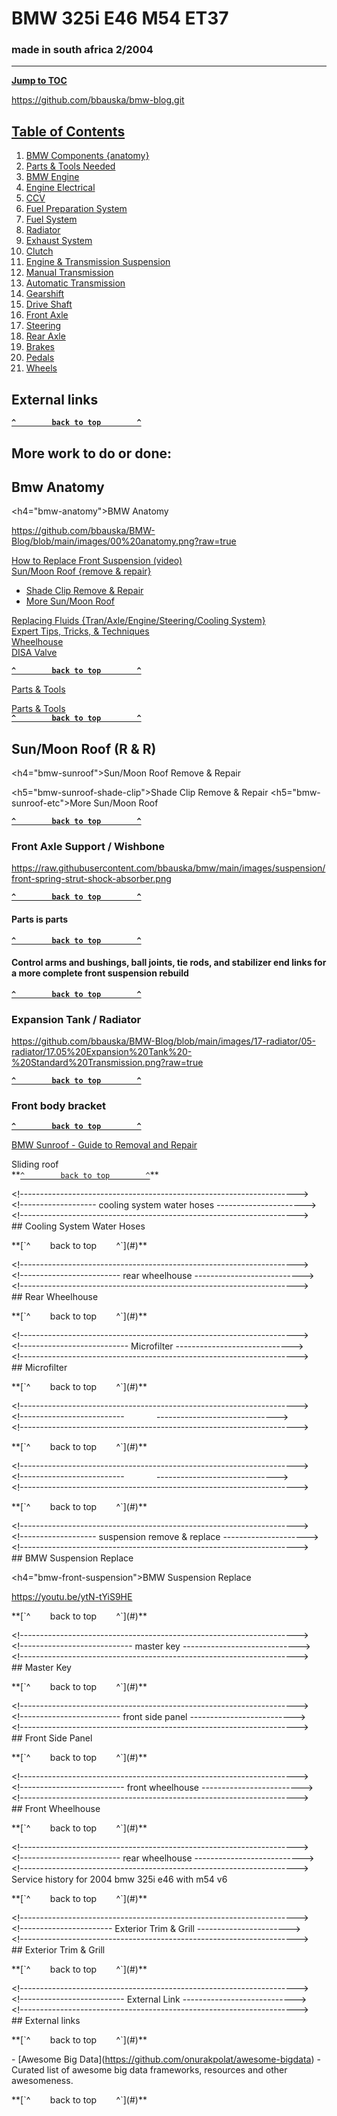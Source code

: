 # BMW 325i E46 M54 ET37

### made in south africa 2/2004

---

[**Jump to TOC**](#bmw-toc)  

https://github.com/bbauska/bmw-blog.git

## [Table of Contents](#bmw-toc)

1.  [BMW Components {anatomy}](#bmw-anatomy)
2.  [Parts & Tools Needed](#bmw-parts)
3.  [BMW Engine](#11-engine)
4.  [Engine Electrical](#12-engine-elec)
5.  [CCV](#bmw-ccv)
6.  [Fuel Preparation System](#13-fuel-preparation)
7.  [Fuel System](#16-fuel-supply)
8.  [Radiator](#17-radiator)
9.  [Exhaust System](#18-exhaust)
10.  [Clutch](#21-clutch)
11.  [Engine & Transmission Suspension](#22-eng-tran-suspension)
12.  [Manual Transmission](#23-manual-transmission)
13.  [Automatic Transmission](#24-automatic-transmission)
14.  [Gearshift](#25-gearshift)
15.  [Drive Shaft](#26-drive-shaft)
16.  [Front Axle](#31-front-axle)
17.  [Steering](#32-steering)
18.  [Rear Axle](#33-rear-axle)
19.  [Brakes](#34-brakes)
20.  [Pedals](#35-pedals)
21.  [Wheels](#36-wheels)

## External links

[**`^        back to top        ^`**](#)

## More work to do or done:
## Bmw Anatomy

<h4="bmw-anatomy">BMW Anatomy</h4>

https://github.com/bbauska/BMW-Blog/blob/main/images/00%20anatomy.png?raw=true

[How to Replace Front Suspension (video)](#bmw-front-suspension)  
[Sun/Moon Roof {remove & repair}](#bmw-sunroof)  
*   [Shade Clip Remove & Repair](#bmw-sunroof-shade-clip)
*   [More Sun/Moon Roof](#bmw-sunroof-etc)

[Replacing Fluids {Tran/Axle/Engine/Steering/Cooling System}](#bmw-fluids)  
[Expert Tips, Tricks, & Techniques](#bmw-expert)  
[Wheelhouse](#wheelhouse)  
[DISA Valve](#disa)

[**`^        back to top        ^`**](#)

[Parts & Tools](#materials)

[Parts & Tools](#materials)  
[**`^        back to top        ^`**](#)

## Sun/Moon Roof (R & R)
<h4="bmw-sunroof">Sun/Moon Roof Remove & Repair</h4>

<h5="bmw-sunroof-shade-clip">Shade Clip Remove & Repair</h5>
<h5="bmw-sunroof-etc">More Sun/Moon Roof</h5>

[**`^        back to top        ^`**](#)

### Front Axle Support / Wishbone

https://raw.githubusercontent.com/bbauska/bmw/main/images/suspension/front-spring-strut-shock-absorber.png

[**`^        back to top        ^`**](#)

#### Parts is parts

[**`^        back to top        ^`**](#)

#### Control arms and bushings, ball joints, tie rods, and stabilizer end links for a more complete front suspension rebuild

[**`^        back to top        ^`**](#)

### Expansion Tank / Radiator

https://github.com/bbauska/BMW-Blog/blob/main/images/17-radiator/05-radiator/17.05%20Expansion%20Tank%20-%20Standard%20Transmission.png?raw=true

[**`^        back to top        ^`**](#)

### Front body bracket

[**`^        back to top        ^`**](#)

[BMW Sunroof - Guide to Removal and Repair](#bmw-sunroof)

Sliding roof  
\*\*[`^        back to top        ^`](#)\*\*

\<!--------------------------------------------------------------------->    
\<!------------------- cooling system water hoses ---------------------->    
\<!--------------------------------------------------------------------->  
\## Cooling System Water Hoses

\*\*\[\`^        back to top        ^\`\](#)\*\*

\<!--------------------------------------------------------------------->  
\<!------------------------- rear wheelhouse --------------------------->  
\<!--------------------------------------------------------------------->  
\## Rear Wheelhouse

\*\*\[\`^        back to top        ^\`\](#)\*\*

\<!--------------------------------------------------------------------->  
\<!--------------------------- Microfilter ----------------------------->  
\<!--------------------------------------------------------------------->  
\## Microfilter

\*\*\[\`^        back to top        ^\`\](#)\*\*

\<!--------------------------------------------------------------------->  
\<!--------------------------             ------------------------------>  
\<!--------------------------------------------------------------------->

\*\*\[\`^        back to top        ^\`\](#)\*\*

\<!--------------------------------------------------------------------->  
\<!--------------------------             ------------------------------>  
\<!--------------------------------------------------------------------->

\*\*\[\`^        back to top        ^\`\](#)\*\*

\<!--------------------------------------------------------------------->  
\<!------------------- suspension remove & replace --------------------->  
\<!--------------------------------------------------------------------->  
\## BMW Suspension Replace

<h4="bmw-front-suspension">BMW Suspension Replace</h4>

https://youtu.be/ytN-tYiS9HE

\*\*\[\`^        back to top        ^\`\](#)\*\*

\<!--------------------------------------------------------------------->  
\<!---------------------------- master key ----------------------------->  
\<!--------------------------------------------------------------------->  
\## Master Key

\*\*\[\`^        back to top        ^\`\](#)\*\*

\<!--------------------------------------------------------------------->  
\<!------------------------- front side panel -------------------------->  
\<!--------------------------------------------------------------------->  
\## Front Side Panel

\*\*\[\`^        back to top        ^\`\](#)\*\*

\<!--------------------------------------------------------------------->  
\<!-------------------------- front wheelhouse ------------------------->  
\<!--------------------------------------------------------------------->  
\## Front Wheelhouse

\*\*\[\`^        back to top        ^\`\](#)\*\*

\<!--------------------------------------------------------------------->    
\<!------------------------- rear wheelhouse --------------------------->    
\<!--------------------------------------------------------------------->    
Service history for 2004 bmw 325i e46 with m54 v6

\*\*\[\`^        back to top        ^\`\](#)\*\*

\<!--------------------------------------------------------------------->    
\<!----------------------- Exterior Trim & Grill ----------------------->  
\<!--------------------------------------------------------------------->  
\## Exterior Trim & Grill

\*\*\[\`^        back to top        ^\`\](#)\*\*

\<!--------------------------------------------------------------------->    
\<!-------------------------- External Link ---------------------------->  
\<!--------------------------------------------------------------------->  
\## External links

\*\*\[\`^        back to top        ^\`\](#)\*\*

\- \[Awesome Big Data\](https://github.com/onurakpolat/awesome-bigdata) - Curated list of awesome big data frameworks, resources and other awesomeness.

\*\*\[\`^        back to top        ^\`\](#)\*\*
